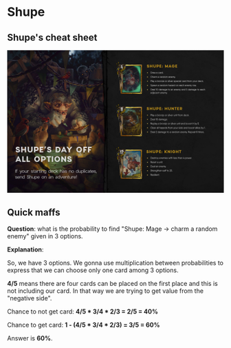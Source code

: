 # Shupe

## Shupe's cheat sheet

![shupe](./images/shupe.jpg)

## Quick maffs

**Question**: what is the probability to find "Shupe: Mage -> charm a random enemy" given in 3 options.

**Explanation**:

So, we have 3 options. We gonna use multiplication between probabilities to express that we can choose only one card among 3 options.

**4/5** means there are four cards can be placed on the first place and this is not including our card. In that way we are trying to get value from the "negative side". 

Chance to not get card: **4/5 * 3/4 * 2/3 = 2/5 = 40%**

Chance to get card: **1 - (4/5 * 3/4 * 2/3) = 3/5 = 60%**

Answer is **60%**.